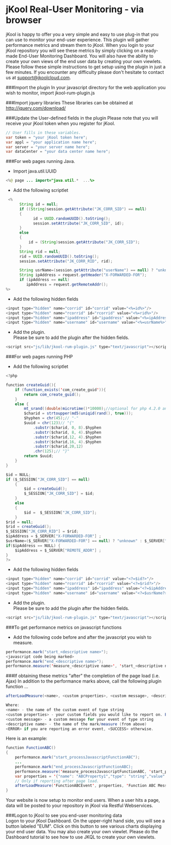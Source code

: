 # jKool Real-User Monitoring - via browser

jKool is happy to offer you a very simple and easy to use plug-in that you can use to monitor your end-user experience. This plugin will gather performance metrics and stream them to jKool. When you login to your jKool repository you will see these metrics by simply clicking on a ready-made End-User Monitoring Dashboard. You will also have the ability to create your own views of the end user data by creating your own viewlets. Please follow these simple instructions to get setup using the plugin in just a few minutes. If you encounter any difficulty please don't hesitate to contact us at support@jkoolcloud.com.


###Import the plugin
In your javascript directory for the web application you wish to monitor, import jkool-rum-plugin.js


###Import jquery libraries 
These libraries can be obtained at http://jquery.com/download/

###Update the User-defined fields in the plugin
Please note that you will receive your jKool token when you register for jKool.
```java
// User fills in these variables.
var token = "your jKool token here"; 
var appl = "your application name here";
var server = "your server name here";
var dataCenter = "your data center name here";
```

###For web pages running Java.

* Import java.util.UUID
```java
<%@ page ... import="java.util.*  ...%>
```

* Add the following scriptlet

```java
 <%  
	  String id = null;
	  if ((String)session.getAttribute("JK_CORR_SID") == null)
	  {
	  		id = UUID.randomUUID().toString();
	       	session.setAttribute("JK_CORR_SID", id);
	  }
	  else
	  {
	      id = (String)session.getAttribute("JK_CORR_SID");
	  }
	  String rid = null;
      rid = UUID.randomUUID().toString();
      session.setAttribute("JK_CORR_RID", rid);

	  String usrName=(session.getAttribute("userName") == null) ? "unknown" : session.getAttribute("userName");
	  String ipAddress = request.getHeader("X-FORWARDED-FOR");  
	  if (ipAddress == null)
	     ipAddress = request.getRemoteAddr();  
%>
```
* Add the following hidden fields
```java
<input type="hidden" name="corrid" id="corrid" value="<%=id%>"/>
<input type="hidden" name="rcorrid" id="rcorrid" value="<%=rid%>"/>
<input type="hidden" name="ipaddress" id="ipaddress" value="<%=ipAddress%>"/>
<input type="hidden" name="username" id="username" value="<%=usrName%>"/>
```

* Add the plugin.  
Please be sure to add the plugin after the hidden fields. 
 
```java
<script src="js/lib/jkool-rum-plugin.js" type="text/javascript"></script>
```

###For web pages running PHP
* Add the following scriptlet

```java
<?php

function createGuid(){
    if (function_exists('com_create_guid')){
        return com_create_guid();
    }
    else {
        mt_srand((double)microtime()*10000);//optional for php 4.2.0 and up.
        $charid = strtoupper(md5(uniqid(rand(), true)));
        $hyphen = chr(45);// "-"
        $uuid = chr(123)// "{"
            .substr($charid, 0, 8).$hyphen
            .substr($charid, 8, 4).$hyphen
            .substr($charid,12, 4).$hyphen
            .substr($charid,16, 4).$hyphen
            .substr($charid,20,12)
            .chr(125);// "}"
        return $uuid;
    }
}

$id = NULL;    
if ($_SESSION["JK_CORR_SID"] == null)
	{
		$id = createGuid();
		$_SESSION["JK_CORR_SID"] = $id;
	}
	else
	{
		$id =  $_SESSION["JK_CORR_SID"];
	}
$rid = null;
$rid = createGuid();
$_SESSION["JK_CORR_RID"] = $rid;
$ipAddress = $_SERVER["X-FORWARDED-FOR"] ;
$usrName=($_SERVER["X-FORWARDED-FOR"] == null) ? "unknown" : $_SERVER["X-FORWARDED-FOR"];
if($ipAddress == NULL) {
	$ipAddress = $_SERVER["REMOTE_ADDR"] ; 
}
?>
```
* Add the following hidden fields
```java
<input type="hidden" name="corrid" id="corrid" value="<?=$id?>"/>
<input type="hidden" name="rcorrid" id="rcorrid" value="<?=$rid?>"/>
<input type="hidden" name="ipaddress" id="ipaddress" value="<?=$ipAddress?>"/>
<input type="hidden" name="username" id="username" value="<?=$usrName?>"/>
```

* Add the plugin.  
Please be sure to add the plugin after the hidden fields. 
 
```java
<script src="js/lib/jkool-rum-plugin.js" type="text/javascript"></script>
```

###To get performance metrics on javascript functions

* Add the following code before and after the javascript you wish to measure.
```java
performance.mark("start_<descriptive name>");  
<javascript code being marked>
performance.mark("end_<descriptive name>");  
performance.measure('measure_<descriptive name>', 'start_<descriptive name>', 'end_<descriptive name>');
```
###If obtaining these metrics "after" the completion of the page load (i.e. Ajax)
In addition to the performance marks above, call the following plugin function ...
```java
afterLoadMeasure(<name>, <custom properties>, <custom message>, <descriptive name>, <SUCCESS or ERROR>)

Where:
<name> - the name of the custom event of type string
<custom properties> - your custom fields you would like to report on. Each field should be in the following format and be of type string: {"name": "<name value>","type": <type value>,"value":"<value value>"},...
<custom message> - a custom message for your event of type string
<descriptive name> - the name of the mark/measure (from above)
<ERROR> if you are reporting an error event, <SUCCESS> otherwise.
```

Here is an example:

```java
function FunctionABC()
{
	performance.mark("start_processJavascriptFunctionABC");
	...
	performance.mark("end_processJavascriptFunctionABC);  
	performance.measure('measure_processJavascriptFunctionABC, 'start_processJavascriptFunctionABC, 'end_processJavascriptFunctionABC);	
	var properties = '{"name": "ABCProperty1","type": "string","value":"hello"},{"name": "ABCPropery2","type": "integer","value":"10"}';	
	// Only if reporting after page load.
	afterLoadMeasure('FunctionABCEvent', properties, 'Function ABC Message', 'processJavascriptFunctionABC, 'SUCCESS'); 
}
```
		
Your website is now setup to monitor end users. When a user hits a page, data will be posted to your repository in jKool via Restful Webservices.

###Logon to jKool to see you end-user monitoring data	
Logon to your jKool Dashboard. On the upper-right hand side, you will see a button labeled "EUM". Click on this button to see various
charts displaying your end user data. You may also create your own viewlet. Please do the Dashboard tutorial to see how to use JKQL to create your own viewlets.